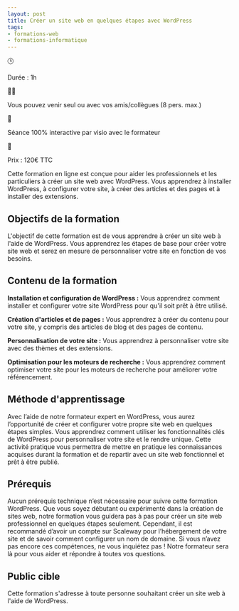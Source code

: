 ```yaml
---
layout: post
title: Créer un site web en quelques étapes avec WordPress
tags:
- formations-web
- formations-informatique
---
```


🕒

Durée : 1h

👨‍🎓

Vous pouvez venir seul ou avec vos amis/collègues (8 pers. max.)

👋

Séance 100% interactive par visio avec le formateur

🛒

Prix : 120€ TTC

Cette formation en ligne est conçue pour aider les professionnels et les particuliers à créer un site web avec WordPress. Vous apprendrez à installer WordPress, à configurer votre site, à créer des articles et des pages et à installer des extensions.

## Objectifs de la formation

L'objectif de cette formation est de vous apprendre à créer un site web à l'aide de WordPress. Vous apprendrez les étapes de base pour créer votre site web et serez en mesure de personnaliser votre site en fonction de vos besoins.

## Contenu de la formation

**Installation et configuration de WordPress :** Vous apprendrez comment installer et configurer votre site WordPress pour qu'il soit prêt à être utilisé.

**Création d'articles et de pages :** Vous apprendrez à créer du contenu pour votre site, y compris des articles de blog et des pages de contenu.

**Personnalisation de votre site :** Vous apprendrez à personnaliser votre site avec des thèmes et des extensions.

**Optimisation pour les moteurs de recherche :** Vous apprendrez comment optimiser votre site pour les moteurs de recherche pour améliorer votre référencement.

## Méthode d'apprentissage

Avec l’aide de notre formateur expert en WordPress, vous aurez l’opportunité de créer et configurer votre propre site web en quelques étapes simples. Vous apprendrez comment utiliser les fonctionnalités clés de WordPress pour personnaliser votre site et le rendre unique. Cette activité pratique vous permettra de mettre en pratique les connaissances acquises durant la formation et de repartir avec un site web fonctionnel et prêt à être publié.

## Prérequis

Aucun prérequis technique n’est nécessaire pour suivre cette formation WordPress. Que vous soyez débutant ou expérimenté dans la création de sites web, notre formation vous guidera pas à pas pour créer un site web professionnel en quelques étapes seulement. Cependant, il est recommandé d’avoir un compte sur Scaleway pour l’hébergement de votre site et de savoir comment configurer un nom de domaine. Si vous n’avez pas encore ces compétences, ne vous inquiétez pas ! Notre formateur sera là pour vous aider et répondre à toutes vos questions.

## Public cible

Cette formation s'adresse à toute personne souhaitant créer un site web à l'aide de WordPress.

